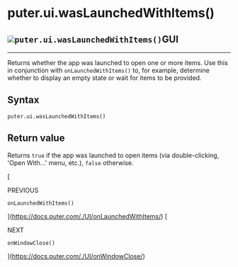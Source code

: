 # puter.ui.wasLaunchedWithItems()
![](https://docs.puter.com/./assets/img/function.svg)`puter.ui.wasLaunchedWithItems()`GUI
-------------------------------------------------------------------

* * *

Returns whether the app was launched to open one or more items. Use this in conjunction with `onLaunchedWithItems()` to, for example, determine whether to display an empty state or wait for items to be provided.

[](#syntax)Syntax
-----------------

```
puter.ui.wasLaunchedWithItems()

```


[](#return-value)Return value
-----------------------------

Returns `true` if the app was launched to open items (via double-clicking, 'Open With...' menu, etc.), `false` otherwise.

[

PREVIOUS

`onLaunchedWithItems()`



](https://docs.puter.com/./UI/onLaunchedWithItems/)
[

NEXT

`onWindowClose()`

](https://docs.puter.com/./UI/onWindowClose/)